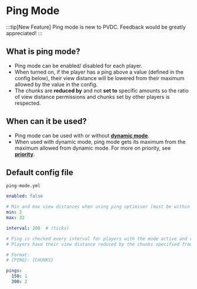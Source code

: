 # Ping Mode

:::tip[New Feature]
Ping mode is new to PVDC. Feedback would be greatly appreciated!
:::

## What is ping mode?

- Ping mode can be enabled/ disabled for each player.
- When turned on, if the player has a ping above a value (defined in the config below), their view distance will be lowered from their maximum allowed by the value in the config.
- The chunks are **reduced by** and not **set to** specific amounts so the ratio of view distance permissions and chunks set by other players is respected.

## When can it be used?

- Ping mode can be used with or without **[dynamic mode](../modes/dynamic.md)**.
- When used with dynamic mode, ping mode gets its maximum from the maximum allowed from dynamic mode. For more on priority, see **[priority](../usage/priority.md)**.

## Default config file

`ping-mode.yml`
```yaml
enabled: false

# Min and max view distances when using ping optimiser (must be within the global boundaries defined in config.yml)
min: 2
max: 32

interval: 200  # (ticks)

# Ping is checked every interval for players with the mode active and view distance is optimised as follows:
# Players have their view distance reduced by the chunks specified from their max allowed view distance

# Format:
# {PING}: {CHUNKS}

pings:
  150: 1
  300: 2
```